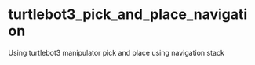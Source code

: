 # turtlebot3_pick_and_place_navigation
Using turtlebot3 manipulator pick and place using navigation stack
